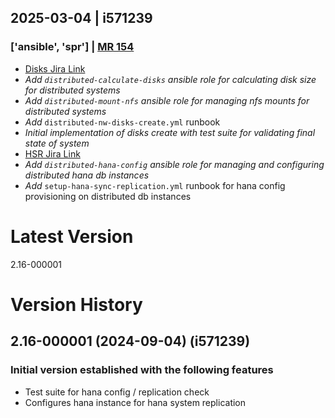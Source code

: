## 2025-03-04 | i571239
### ['ansible', 'spr'] | [MR 154](https://gitlab.core.sapns2.us/scs/ste/automation/-/merge_requests/154)
* [Disks Jira Link](https://jira.tools.sap/browse/SCSTE-1816)
* _Add `distributed-calculate-disks` ansible role for calculating disk size for distributed systems_
* _Add `distributed-mount-nfs` ansible role for managing nfs mounts for distributed systems_
* _Add_ `distributed-nw-disks-create.yml` runbook
* _Initial implementation of disks create with test suite for validating final state of system_
* [HSR Jira Link](https://jira.tools.sap/browse/SCSTE-1888)
* _Add `distributed-hana-config` ansible role for managing and configuring distributed hana db instances_
* _Add_ `setup-hana-sync-replication.yml` runbook for hana config provisioning on distributed db instances

# Latest Version
2.16-000001

# Version History
## 2.16-000001 (2024-09-04) (i571239)
### Initial version established with the following features
* Test suite for hana config / replication check
* Configures hana instance for hana system replication
